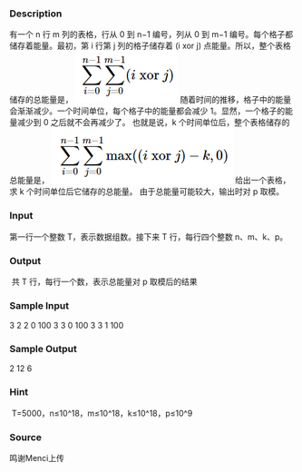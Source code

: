 
### Description
有一个 n 行 m 列的表格，行从 0 到 n−1 编号，列从 0 到 m−1 编号。每个格子都储存着能量。最初，第 i 行第 j 列的格子储存着 (i xor j) 点能量。所以，整个表格储存的总能量是，
![](/JudgeOnline/upload/201604/1(2).png)
随着时间的推移，格子中的能量会渐渐减少。一个时间单位，每个格子中的能量都会减少 1。显然，一个格子的能量减少到 0 之后就不会再减少了。
也就是说，k 个时间单位后，整个表格储存的总能量是，
![](/JudgeOnline/upload/201604/2(2).png)
给出一个表格，求 k 个时间单位后它储存的总能量。
由于总能量可能较大，输出时对 p 取模。

### Input
第一行一个整数 T，表示数据组数。接下来 T 行，每行四个整数 n、m、k、p。

### Output
 共 T 行，每行一个数，表示总能量对 p 取模后的结果

### Sample Input
3
2 2 0 100
3 3 0 100
3 3 1 100
### Sample Output
2
12
6
### Hint
 T=5000，n≤10^18，m≤10^18，k≤10^18，p≤10^9
### Source
鸣谢Menci上传